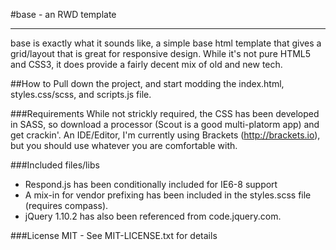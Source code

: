 #base - an RWD template

---

base is exactly what it sounds like, a simple base html template that gives a grid/layout that is great for responsive design. While it's not pure HTML5 and CSS3, it does provide a fairly decent mix of old and new tech.

##How to
Pull down the project, and start modding the index.html, styles.css/scss, and scripts.js file.

###Requirements
While not strickly required, the CSS has been developed in SASS, so download a processor (Scout is a good multi-platorm app) and get crackin'.
An IDE/Editor, I'm currently using Brackets (http://brackets.io), but you should use whatever you are comfortable with.

###Included files/libs
- Respond.js has been conditionally included for IE6-8 support
- A mix-in for vendor prefixing has been included in the styles.scss file (requires compass).
- jQuery 1.10.2 has also been referenced from code.jquery.com.

###License
MIT - See MIT-LICENSE.txt for details